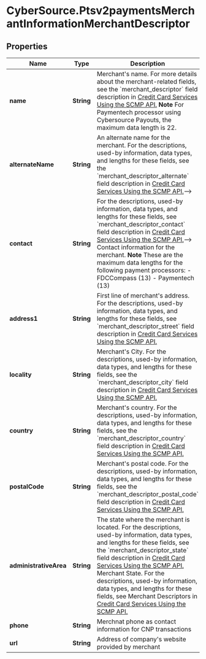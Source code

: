 # CyberSource.Ptsv2paymentsMerchantInformationMerchantDescriptor

## Properties
Name | Type | Description | Notes
------------ | ------------- | ------------- | -------------
**name** | **String** | Merchant&#39;s name.  For more details about the merchant-related fields, see the &#x60;merchant_descriptor&#x60; field description in [Credit Card Services Using the SCMP API.](http://apps.cybersource.com/library/documentation/dev_guides/CC_Svcs_SCMP_API/html)  **Note** For Paymentech processor using Cybersource Payouts, the maximum data length is 22.  | [optional] 
**alternateName** | **String** | An alternate name for the merchant.  For the descriptions, used-by information, data types, and lengths for these fields, see the &#x60;merchant_descriptor_alternate&#x60; field description in [Credit Card Services Using the SCMP API.](http://apps.cybersource.com/library/documentation/dev_guides/CC_Svcs_SCMP_API/html)--&gt;  | [optional] 
**contact** | **String** | For the descriptions, used-by information, data types, and lengths for these fields, see &#x60;merchant_descriptor_contact&#x60; field description in [Credit Card Services Using the SCMP API.](http://apps.cybersource.com/library/documentation/dev_guides/CC_Svcs_SCMP_API/html)--&gt; Contact information for the merchant.  **Note** These are the maximum data lengths for the following payment processors: - FDCCompass (13) - Paymentech (13)  | [optional] 
**address1** | **String** | First line of merchant&#39;s address. For the descriptions, used-by information, data types, and lengths for these fields, see &#x60;merchant_descriptor_street&#x60; field description in [Credit Card Services Using the SCMP API.](http://apps.cybersource.com/library/documentation/dev_guides/CC_Svcs_SCMP_API/html)  | [optional] 
**locality** | **String** | Merchant&#39;s City.  For the descriptions, used-by information, data types, and lengths for these fields, see the &#x60;merchant_descriptor_city&#x60; field description in [Credit Card Services Using the SCMP API.](http://apps.cybersource.com/library/documentation/dev_guides/CC_Svcs_SCMP_API/html)  | [optional] 
**country** | **String** | Merchant&#39;s country.  For the descriptions, used-by information, data types, and lengths for these fields, see the &#x60;merchant_descriptor_country&#x60; field description in [Credit Card Services Using the SCMP API.](http://apps.cybersource.com/library/documentation/dev_guides/CC_Svcs_SCMP_API/html)  | [optional] 
**postalCode** | **String** | Merchant&#39;s postal code.  For the descriptions, used-by information, data types, and lengths for these fields, see the &#x60;merchant_descriptor_postal_code&#x60; field description in [Credit Card Services Using the SCMP API.](http://apps.cybersource.com/library/documentation/dev_guides/CC_Svcs_SCMP_API/html)  | [optional] 
**administrativeArea** | **String** | The state where the merchant is located.  For the descriptions, used-by information, data types, and lengths for these fields, see the &#x60;merchant_descriptor_state&#x60; field description in [Credit Card Services Using the SCMP API.](http://apps.cybersource.com/library/documentation/dev_guides/CC_Svcs_SCMP_API/html)  Merchant State. For the descriptions, used-by information, data types, and lengths for these fields, see Merchant Descriptors in [Credit Card Services Using the SCMP API.](http://apps.cybersource.com/library/documentation/dev_guides/CC_Svcs_SCMP_API/html)  | [optional] 
**phone** | **String** | Merchnat phone as contact information for CNP transactions  | [optional] 
**url** | **String** | Address of company&#39;s website provided by merchant  | [optional] 


